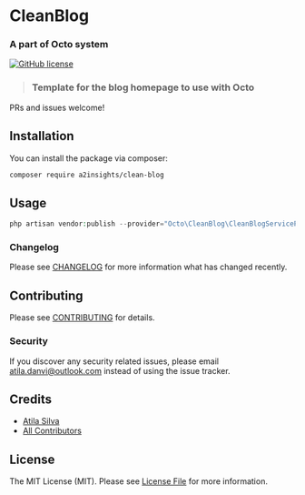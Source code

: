 # CleanBlog

### A part of Octo system

[![GitHub license](https://img.shields.io/github/license/gothinkster/laravel-realworld-example-app.svg)](https://raw.githubusercontent.com/gothinkster/laravel-realworld-example-app/master/LICENSE)

> ### Template for the blog homepage to use with Octo
PRs and issues welcome!

## Installation

You can install the package via composer:

```bash
composer require a2insights/clean-blog
```

## Usage

``` php
php artisan vendor:publish --provider="Octo\CleanBlog\CleanBlogServiceProvider"
```

### Changelog

Please see [CHANGELOG](CHANGELOG.md) for more information what has changed recently.

## Contributing

Please see [CONTRIBUTING](CONTRIBUTING.md) for details.

### Security

If you discover any security related issues, please email atila.danvi@outlook.com instead of using the issue tracker.

## Credits

- [Atila Silva](https://github.com/atiladanvi)
- [All Contributors](../../contributors)

## License

The MIT License (MIT). Please see [License File](LICENSE.md) for more information.
